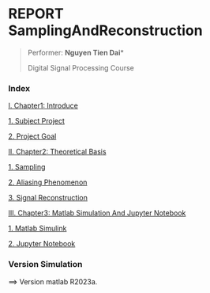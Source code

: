 # REPORT SamplingAndReconstruction

>
> Performer: **Nguyen Tien Dai***
>
> Digital Signal Processing Course

### Index
[I. Chapter1: Introduce](#I)

[1. Subject Project](#DoAnMonHoc)

[2. Project Goal](#MucTieuDoAn)

[II. Chapter2: Theoretical Basis](#II)

[1. Sampling](#LayMau)

[2. Aliasing Phenomenon](#ChongLanPho)

[3. Signal Reconstruction](#KhoiPhucTinHieu)

[III. Chapter3: Matlab Simulation And Jupyter Notebook](#III)

[1. Matlab Simulink](#3.1)

[2. Jupyter Notebook](#3.2)

### Version Simulation
==> Version matlab R2023a.
